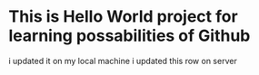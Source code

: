 # This is Hello World project for learning possabilities of Github
i updated it on my local machine
i updated this row on server
